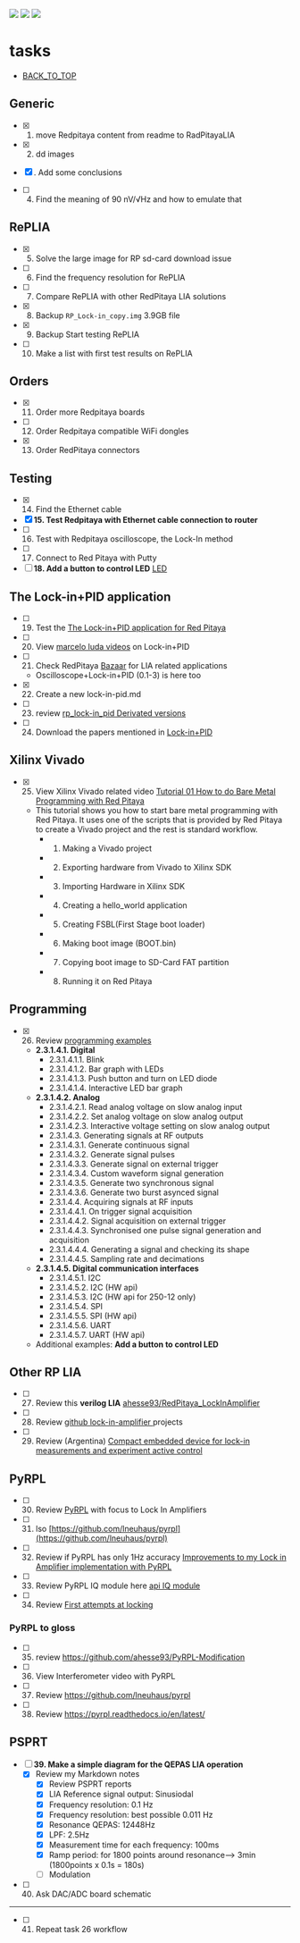 [![](https://img.shields.io/badge/organization-The--101--project-blue.svg)](https://github.com/The-101-project) 
[![](https://img.shields.io/badge/remote-Lock_In_Amplifier_Review-green.svg)](https://github.com/The-101-project/LockInAmplifierReview) 
[![](https://img.shields.io/badge/local-F:\prj\electronics\Lock_In_Amplifier_Review-orange.svg)](https://github.com/soldering-channel)

# tasks

* [BACK_TO_TOP](README.md)


## Generic
- [x] 1. move Redpitaya content from readme to RadPitayaLIA
- [x] 2. dd images
- [x] . Add some conclusions

- [ ] 4. Find the meaning of 90 nV/√Hz and how to emulate that

## RePLIA
- [x] 5. Solve the large image for RP sd-card download issue
- [ ] 6. Find the frequency resolution for RePLIA
- [ ] 7. Compare RePLIA with other RedPitaya LIA solutions
- [x] 8. Backup `RP_Lock-in_copy.img` 3.9GB file
- [x] 9. Backup Start testing RePLIA
- [ ] 10. Make a list with first test results on RePLIA


## Orders
- [x] 11. Order more Redpitaya boards
- [ ] 12. Order Redpitaya compatible WiFi dongles
- [x] 13. Order RedPitaya connectors

## Testing
- [x] 14. Find the Ethernet cable
- [x] **15. Test Redpitaya with Ethernet cable connection to router**
- [ ] 16. Test with Redpitaya oscilloscope, the Lock-In method
- [ ] 17. Connect to Red Pitaya with Putty
- [ ] **18. Add a button to control LED** [LED](https://redpitaya.readthedocs.io/en/latest/developerGuide/software/build/webapp/webexamples/addLEDbut.html)

##  The Lock-in+PID application
- [ ] 19. Test the [The Lock-in+PID application for Red Pitaya](https://marceluda.github.io/rp_lock-in_pid/TheApp/instruments/instruments_01_intro/)
- [ ] 20. View [marcelo luda videos](https://www.youtube.com/c/marceloluda/videos) on Lock-in+PID
- [ ] 21. Check RedPitaya  [Bazaar](https://bazaar.redpitaya.com/) for LIA related applications
    - Oscilloscope+Lock-in+PID (0.1-3) is here too
- [x] 22. Create a new lock-in-pid.md
- [ ] 23. review [rp_lock-in_pid Derivated versions](https://marceluda.github.io/rp_lock-in_pid/Derivated/)
- [ ] 24. Download the papers mentioned in [Lock-in+PID](https://marceluda.github.io/rp_lock-in_pid/)

## Xilinx Vivado 
- [x] 25. View Xilinx Vivado related video [Tutorial 01 How to do Bare Metal Programming with Red Pitaya](https://www.youtube.com/watch?v=XJbEn_-hjYc)
    -  This tutorial shows you how to start bare metal programming with Red Pitaya. It uses one of the scripts that is provided by Red Pitaya to create a Vivado project and the rest is standard workflow.
        - 1. Making a Vivado project
        - 2. Exporting hardware from Vivado to Xilinx SDK
        - 3. Importing Hardware in Xilinx SDK
        - 4. Creating a hello_world application
        - 5. Creating FSBL(First Stage boot loader)
        - 6. Making boot image (BOOT.bin)
        - 7. Copying boot image to SD-Card FAT partition
        - 8. Running it on Red Pitaya

## Programming

- [x] 26. Review [programming examples](https://redpitaya.readthedocs.io/en/latest/appsFeatures/remoteControl/remoteControl.html#examples)

   - **2.3.1.4.1. Digital**
        - 2.3.1.4.1.1. Blink
        - 2.3.1.4.1.2. Bar graph with LEDs
        - 2.3.1.4.1.3. Push button and turn on LED diode
        - 2.3.1.4.1.4. Interactive LED bar graph
   - **2.3.1.4.2. Analog**
        - 2.3.1.4.2.1. Read analog voltage on slow analog input
        - 2.3.1.4.2.2. Set analog voltage on slow analog output
        - 2.3.1.4.2.3. Interactive voltage setting on slow analog output
        - 2.3.1.4.3. Generating signals at RF outputs
        - 2.3.1.4.3.1. Generate continuous signal
        - 2.3.1.4.3.2. Generate signal pulses
        - 2.3.1.4.3.3. Generate signal on external trigger
        - 2.3.1.4.3.4. Custom waveform signal generation
        - 2.3.1.4.3.5. Generate two synchronous signal
        - 2.3.1.4.3.6. Generate two burst asynced signal
        - 2.3.1.4.4. Acquiring signals at RF inputs
        - 2.3.1.4.4.1. On trigger signal acquisition
        - 2.3.1.4.4.2. Signal acquisition on external trigger
        - 2.3.1.4.4.3. Synchronised one pulse signal generation and acquisition
        - 2.3.1.4.4.4. Generating a signal and checking its shape
        - 2.3.1.4.4.5. Sampling rate and decimations
   - **2.3.1.4.5. Digital communication interfaces**
        - 2.3.1.4.5.1. I2C
        - 2.3.1.4.5.2. I2C (HW api)
        - 2.3.1.4.5.3. I2C (HW api for 250-12 only)
        - 2.3.1.4.5.4. SPI
        - 2.3.1.4.5.5. SPI (HW api)
        - 2.3.1.4.5.6. UART
        - 2.3.1.4.5.7. UART (HW api)
    - Additional examples: **Add a button to control LED**
## Other RP LIA
- [ ] 27. Review this **verilog LIA** [ ahesse93/RedPitaya_LockInAmplifier](https://github.com/ahesse93/RedPitaya_LockInAmplifier)
- [ ] 28. Review [github lock-in-amplifier ](https://github.com/topics/lock-in-amplifier)  projects

- [ ] 29. Review (Argentina) [Compact embedded device for lock-in
measurements and experiment active control](https://notablesdelaciencia.conicet.gov.ar/bitstream/handle/11336/147988/CONICET_Digital_Nro.dfbb06a5-b662-4027-9879-b046969bd6a8_A.pdf?sequence=2&isAllowed=y)

## PyRPL
- [ ] 30. Review [PyRPL](https://pyrpl.readthedocs.io/en/latest/) with focus to Lock In Amplifiers
- [ ] 31. lso [https://github.com/lneuhaus/pyrpl](https://github.com/lneuhaus/pyrpl)
- [ ] 32. Review if PyRPL has only 1Hz accuracy [Improvements to my Lock in Amplifier implementation with PyRPL](https://forum.redpitaya.com/viewtopic.php?t=23120)
- [ ] 33. Review PyRPL IQ module here [api  IQ module](https://pyrpl.readthedocs.io/en/latest/api.html#module-pyrpl.hardware_modules.iq)
- [ ] 34. Review [First attempts at locking](https://pyrpl.readthedocs.io/en/latest/user_guide/tutorial/#First-attempts-at-locking)

### PyRPL to gloss

- [ ] 35. review https://github.com/ahesse93/PyRPL-Modification
- [ ] 36. View Interferometer video with PyRPL
- [ ] 37. Review https://github.com/lneuhaus/pyrpl
- [ ] 38. Review https://pyrpl.readthedocs.io/en/latest/

## PSPRT
- [ ] **39. Make a simple diagram for the QEPAS LIA operation**
   - [x] Review my Markdown notes
        - [x] Review PSPRT reports
        - [x] LIA Reference signal output: Sinusiodal
        - [x] Frequency resolution: 0.1 Hz 
        - [x] Frequency resolution: best  possible 0.011 Hz
        - [X] Resonance QEPAS: 12448Hz
        - [x] LPF: 2.5Hz
        - [x] Measurement time for each frequency: 100ms
        - [x] Ramp period: for 1800 points around resonance--> 3min (1800points x 0.1s = 180s)
        - [ ] Modulation
- [ ] 40. Ask DAC/ADC board schematic

----

- [ ] 41. Repeat task 26 workflow